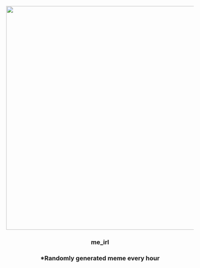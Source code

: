 <p align="center">
        <img src="https://i.imgur.com/f4WTzNI.jpg" width="600" height="600">
        </p>
        <h3 align="center">me_irl</h3>
        <h3 align="center">*Randomly generated meme every hour</h3>
    